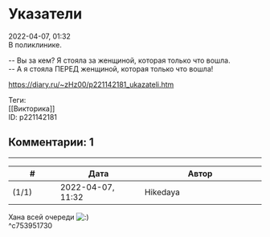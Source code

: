 Указатели
=========

  
2022-04-07, 01:32  
 В поликлинике.   
   
 -- Вы за кем? Я стояла за женщиной, которая только что вошла.   
 -- А я стояла ПЕРЕД женщиной, которая только что вошла!   
  
<https://diary.ru/~zHz00/p221142181_ukazateli.htm>  
  
Теги:  
[[Викторика]]  
ID: p221142181  


Комментарии: 1
--------------

  


---



|         #         |              Дата              |                     Автор                     |           ID           |
| --- | --- | --- | --- |
| (1/1) | 2022-04-07, 11:32 | Hikedaya | c753951730 |

  
 Хана всей очереди ![:)](/picture/3.gif)   
 ^c753951730